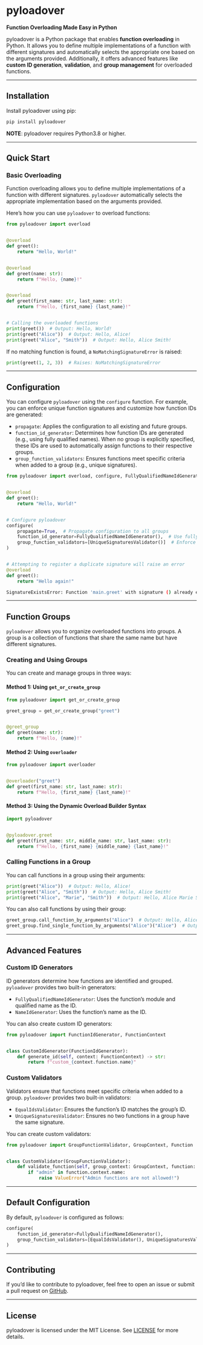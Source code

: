 # pyloadover

**Function Overloading Made Easy in Python**

pyloadover is a Python package that enables **function overloading** in Python. It allows you to define multiple
implementations of a function with different signatures and automatically selects the appropriate one based on the
arguments provided. Additionally, it offers advanced features like **custom ID generation**, **validation**, and **group
management** for overloaded functions.

---

## Installation

Install pyloadover using pip:

```bash
pip install pyloadover
```

__NOTE__: pyloadover requires Python3.8 or higher.

---

## Quick Start

### Basic Overloading

Function overloading allows you to define multiple implementations of a function with different signatures.
`pyloadover` automatically selects the appropriate implementation based on the arguments provided.

Here’s how you can use `pyloadover` to overload functions:

```python
from pyloadover import overload


@overload
def greet():
    return "Hello, World!"


@overload
def greet(name: str):
    return f"Hello, {name}!"


@overload
def greet(first_name: str, last_name: str):
    return f"Hello, {first_name} {last_name}!"


# Calling the overloaded functions
print(greet())  # Output: Hello, World!
print(greet("Alice"))  # Output: Hello, Alice!
print(greet("Alice", "Smith"))  # Output: Hello, Alice Smith!
```

If no matching function is found, a `NoMatchingSignatureError` is raised:

```python
print(greet(1, 2, 3))  # Raises: NoMatchingSignatureError
```

--- 

## Configuration

You can configure `pyloadover` using the `configure` function. For example,
you can enforce unique function signatures and customize how function IDs are generated:

- `propagate`: Applies the configuration to all existing and future groups.
- `function_id_generator`: Determines how function IDs are generated (e.g., using fully qualified names).
  When no group is explicitly specified,
  these IDs are used to automatically assign functions to their respective groups.
- `group_function_validators`: Ensures functions meet specific criteria when added to a group (e.g., unique signatures).

```python
from pyloadover import overload, configure, FullyQualifiedNameIdGenerator, UniqueSignaturesValidator


@overload
def greet():
    return "Hello, World!"


# Configure pyloadover
configure(
    propagate=True,  # Propagate configuration to all groups
    function_id_generator=FullyQualifiedNameIdGenerator(),  # Use fully qualified names as IDs
    group_function_validators=[UniqueSignaturesValidator()]  # Enforce unique signatures
)


# Attempting to register a duplicate signature will raise an error
@overload
def greet():
    return "Hello again!"
```

```bash
SignatureExistsError: Function 'main.greet' with signature () already exists in group 'main.greet'
```

--- 

## Function Groups

`pyloadover` allows you to organize overloaded functions into groups. A group is a collection of functions that share
the
same name but have different signatures.

### Creating and Using Groups

You can create and manage groups in three ways:

#### Method 1: Using `get_or_create_group`

```python
from pyloadover import get_or_create_group

greet_group = get_or_create_group("greet")


@greet_group
def greet(name: str):
    return f"Hello, {name}!"
```

#### Method 2: Using `overloader`

```python
from pyloadover import overloader


@overloader("greet")
def greet(first_name: str, last_name: str):
    return f"Hello, {first_name} {last_name}!"
```

#### Method 3: Using the Dynamic Overload Builder Syntax

```python
import pyloadover


@pyloadover.greet
def greet(first_name: str, middle_name: str, last_name: str):
    return f"Hello, {first_name} {middle_name} {last_name}!"
```

### Calling Functions in a Group

You can call functions in a group using their arguments:

```python
print(greet("Alice"))  # Output: Hello, Alice!
print(greet("Alice", "Smith"))  # Output: Hello, Alice Smith!
print(greet("Alice", "Marie", "Smith"))  # Output: Hello, Alice Marie Smith!
```

You can also call functions by using their group:

```python
greet_group.call_function_by_arguments("Alice")  # Output: Hello, Alice!
greet_group.find_single_function_by_arguments("Alice")("Alice")  # Output: Hello, Alice!
```

---

## Advanced Features

### Custom ID Generators

ID generators determine how functions are identified and grouped.
`pyloadover` provides two built-in generators:

* `FullyQualifiedNameIdGenerator`: Uses the function’s module and qualified name as the ID.
* `NameIdGenerator`: Uses the function’s name as the ID.

You can also create custom ID generators:

```python
from pyloadover import FunctionIdGenerator, FunctionContext


class CustomIdGenerator(FunctionIdGenerator):
    def generate_id(self, context: FunctionContext) -> str:
        return f"custom_{context.function.name}"
```

### Custom Validators

Validators ensure that functions meet specific criteria when added to a group.
`pyloadover` provides two built-in validators:

* `EqualIdsValidator`: Ensures the function’s ID matches the group’s ID.
* `UniqueSignaturesValidator`: Ensures no two functions in a group have the same signature.

You can create custom validators:

```python
from pyloadover import GroupFunctionValidator, GroupContext, Function


class CustomValidator(GroupFunctionValidator):
    def validate_function(self, group_context: GroupContext, function: Function):
        if "admin" in function.context.name:
            raise ValueError("Admin functions are not allowed!")
```

---

## Default Configuration

By default, `pyloadover` is configured as follows:

```python
configure(
    function_id_generator=FullyQualifiedNameIdGenerator(),
    group_function_validators=[EqualIdsValidator(), UniqueSignaturesValidator()]
)
```

---

## Contributing

If you’d like to contribute to pyloadover, feel free to open an issue or
submit a pull request on [GitHub](https://github.com/DavOstx7/pyloadover).

---

## License

pyloadover is licensed under the MIT License. See [LICENSE](LICENSE) for more details.